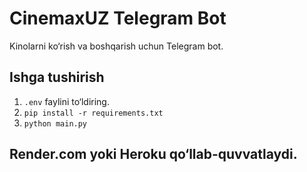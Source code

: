 # CinemaxUZ Telegram Bot

Kinolarni ko‘rish va boshqarish uchun Telegram bot.

## Ishga tushirish
1. `.env` faylini to‘ldiring.
2. `pip install -r requirements.txt`
3. `python main.py`

## Render.com yoki Heroku qo‘llab-quvvatlaydi.
